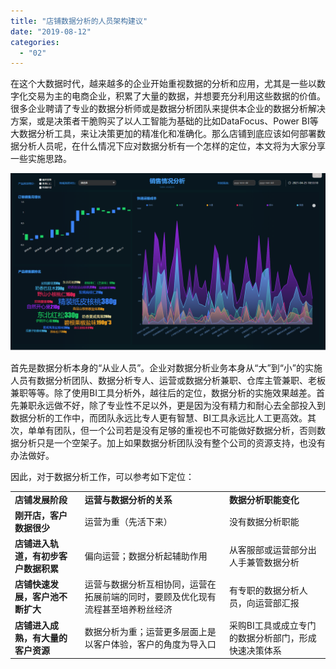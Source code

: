 ```yaml
---
title: "店铺数据分析的人员架构建议"
date: "2019-08-12"
categories: 
  - "02"
---
```


在这个大数据时代，越来越多的企业开始重视数据的分析和应用，尤其是一些以数字化交易为主的电商企业，积累了大量的数据，并想要充分利用这些数据的价值。很多企业聘请了专业的数据分析师或是数据分析团队来提供本企业的数据分析解决方案，或是决策者干脆购买了以人工智能为基础的比如DataFocus、Power BI等大数据分析工具，来让决策更加的精准化和准确化。那么店铺到底应该如何部署数据分析人员呢，在什么情况下应对数据分析有一个怎样的定位，本文将为大家分享一些实施思路。

![](images/word-image-31.png)

首先是数据分析本身的“从业人员”。企业对数据分析业务本身从“大”到“小”的实施人员有数据分析团队、数据分析专人、运营或数据分析兼职、仓库主管兼职、老板兼职等等。除了使用BI工具分析外，越往后的定位，数据分析的实施效果越差。首先兼职永远做不好，除了专业性不足以外，更是因为没有精力和耐心去全部投入到数据分析的工作中，而团队永远比专人更有智慧、BI工具永远比人工更高效。其次，单单有团队，但一个公司若是没有足够的重视也不可能做好数据分析，否则数据分析只是一个空架子。加上如果数据分析团队没有整个公司的资源支持，也没有办法做好。

因此，对于数据分析工作，可以参考如下定位：

<table><tbody><tr><td><strong>店铺发展阶段</strong></td><td><strong>运营与数据分析的关系</strong></td><td><strong>数据分析职能变化</strong></td></tr><tr><td><strong>刚开店，客户数据很少</strong></td><td>运营为重（先活下来）</td><td>没有数据分析职能</td></tr><tr><td><strong>店铺进入轨道，有初步客户数据积累</strong></td><td>偏向运营；数据分析起辅助作用</td><td>从客服部或运营部分出人手兼管数据分析</td></tr><tr><td><strong>店铺快速发展，客户池不断扩大</strong></td><td>运营与数据分析互相协同，运营在拓展前端的同时，要顾及优化现有流程甚至培养粉丝经济</td><td>有专职的数据分析人员，向运营部汇报</td></tr><tr><td><strong>店铺进入成熟，有大量的客户资源</strong></td><td>数据分析为重；运营更多层面上是以客户体验，客户的角度为导入口</td><td>采购BI工具或成立专门的数据分析部门，形成快速决策体系</td></tr></tbody></table>
